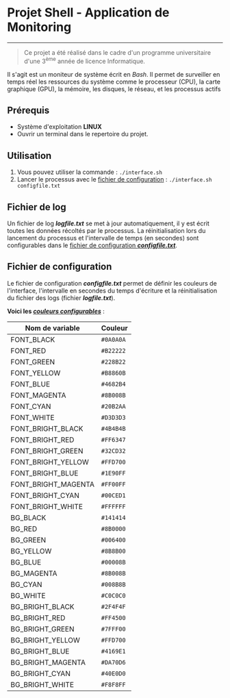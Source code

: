 # Projet Shell - Application de Monitoring
---
>Ce projet a été réalisé dans le cadre d'un programme universitaire d'une 3<sup>ème</sup> année de licence Informatique.

Il s'agit est un moniteur de système écrit en *Bash*. Il permet de surveiller en temps réel les ressources du système comme le processeur (CPU), la carte graphique (GPU), la mémoire, les disques, le réseau, et les processus actifs

## Prérequis
- Système d'exploitation **LINUX**
- Ouvrir un terminal dans le repertoire du projet.

## Utilisation 
1. Vous pouvez utiliser la commande  : `./interface.sh`
2. Lancer le processus avec le [fichier de configuration](#fichier-de-configuration) : `./interface.sh configfile.txt`

## Fichier de log
Un fichier de log ***logfile.txt*** se met à jour automatiquement, il y est écrit toutes les données récoltés par le processus.
La réinitialisation lors du lancement du processus et l'intervalle de temps (en secondes) sont configurables dans le [fichier de configuration ***configfile.txt***](#fichier-de-configuration).

## Fichier de configuration
Le fichier de configuration ***configfile.txt*** permet de définir les couleurs de l'interface, l'intervalle en secondes du temps d'écriture et la réinitialisation du fichier des logs (fichier ***logfile.txt***).

**Voici les _<ins>couleurs configurables</ins>_** :

| Nom de variable          | Couleur        |
|--------------------------|----------------|
| FONT_BLACK               | `#0A0A0A`      |
| FONT_RED                 | `#B22222`      |
| FONT_GREEN               | `#228B22`      |
| FONT_YELLOW              | `#B8860B`      |
| FONT_BLUE                | `#4682B4`      |
| FONT_MAGENTA             | `#8B008B`      |
| FONT_CYAN                | `#20B2AA`      |
| FONT_WHITE               | `#D3D3D3`      |
| FONT_BRIGHT_BLACK        | `#4B4B4B`      |
| FONT_BRIGHT_RED          | `#FF6347`      |
| FONT_BRIGHT_GREEN        | `#32CD32`      |
| FONT_BRIGHT_YELLOW       | `#FFD700`      |
| FONT_BRIGHT_BLUE         | `#1E90FF`      |
| FONT_BRIGHT_MAGENTA      | `#FF00FF`      |
| FONT_BRIGHT_CYAN         | `#00CED1`      |
| FONT_BRIGHT_WHITE        | `#FFFFFF`      |
| BG_BLACK                 | `#141414`      |
| BG_RED                   | `#8B0000`      |
| BG_GREEN                 | `#006400`      |
| BG_YELLOW                | `#8B8B00`      |
| BG_BLUE                  | `#00008B`      |
| BG_MAGENTA               | `#8B008B`      |
| BG_CYAN                  | `#008B8B`      |
| BG_WHITE                 | `#C0C0C0`      |
| BG_BRIGHT_BLACK          | `#2F4F4F`      |
| BG_BRIGHT_RED            | `#FF4500`      |
| BG_BRIGHT_GREEN          | `#7FFF00`      |
| BG_BRIGHT_YELLOW         | `#FFD700`      |
| BG_BRIGHT_BLUE           | `#4169E1`      |
| BG_BRIGHT_MAGENTA        | `#DA70D6`      |
| BG_BRIGHT_CYAN           | `#40E0D0`      |
| BG_BRIGHT_WHITE          | `#F8F8FF`      |



